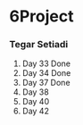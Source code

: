 # 6Project
### Tegar Setiadi 
1. Day 33 Done
2. Day 34 Done 
3. Day 37 Done 
4. Day 38
5. Day 40
6. Day 42
